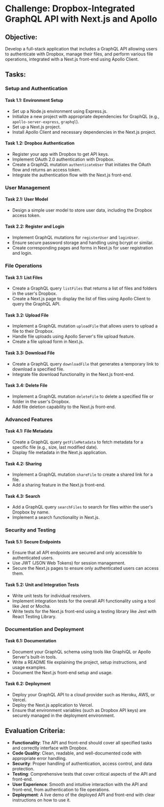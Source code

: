 # Challenge: Dropbox-Integrated GraphQL API with Next.js and Apollo

## Objective:

Develop a full-stack application that includes a GraphQL API allowing users to authenticate with Dropbox, manage their files, and perform various file operations, integrated with a Next.js front-end using Apollo Client.

## Tasks:

### Setup and Authentication

#### Task 1.1: Environment Setup

- Set up a Node.js environment using Express.js.
- Initialize a new project with appropriate dependencies for GraphQL (e.g., `apollo-server-express`, `graphql`).
- Set up a Next.js project.
- Install Apollo Client and necessary dependencies in the Next.js project.

#### Task 1.2: Dropbox Authentication

- Register your app with Dropbox to get API keys.
- Implement OAuth 2.0 authentication with Dropbox.
- Create a GraphQL mutation `authenticateUser` that initiates the OAuth flow and returns an access token.
- Integrate the authentication flow with the Next.js front-end.

### User Management

#### Task 2.1: User Model

- Design a simple user model to store user data, including the Dropbox access token.

#### Task 2.2: Register and Login

- Implement GraphQL mutations for `registerUser` and `loginUser`.
- Ensure secure password storage and handling using bcrypt or similar.
- Create corresponding pages and forms in Next.js for user registration and login.

### File Operations

#### Task 3.1: List Files

- Create a GraphQL query `listFiles` that returns a list of files and folders in the user's Dropbox.
- Create a Next.js page to display the list of files using Apollo Client to query the GraphQL API.

#### Task 3.2: Upload File

- Implement a GraphQL mutation `uploadFile` that allows users to upload a file to their Dropbox.
- Handle file uploads using Apollo Server's file upload feature.
- Create a file upload form in Next.js.

#### Task 3.3: Download File

- Create a GraphQL query `downloadFile` that generates a temporary link to download a specified file.
- Integrate file download functionality in the Next.js front-end.

#### Task 3.4: Delete File

- Implement a GraphQL mutation `deleteFile` to delete a specified file or folder in the user's Dropbox.
- Add file deletion capability to the Next.js front-end.

### Advanced Features

#### Task 4.1: File Metadata

- Create a GraphQL query `getFileMetadata` to fetch metadata for a specific file (e.g., size, last modified date).
- Display file metadata in the Next.js application.

#### Task 4.2: Sharing

- Implement a GraphQL mutation `shareFile` to create a shared link for a file.
- Add a sharing feature in the Next.js front-end.

#### Task 4.3: Search

- Add a GraphQL query `searchFiles` to search for files within the user's Dropbox by name.
- Implement a search functionality in Next.js.

### Security and Testing

#### Task 5.1: Secure Endpoints

- Ensure that all API endpoints are secured and only accessible to authenticated users.
- Use JWT (JSON Web Tokens) for session management.
- Secure the Next.js pages to ensure only authenticated users can access them.

#### Task 5.2: Unit and Integration Tests

- Write unit tests for individual resolvers.
- Implement integration tests for the overall API functionality using a tool like Jest or Mocha.
- Write tests for the Next.js front-end using a testing library like Jest with React Testing Library.

### Documentation and Deployment

#### Task 6.1: Documentation

- Document your GraphQL schema using tools like GraphiQL or Apollo Server's built-in tools.
- Write a README file explaining the project, setup instructions, and usage examples.
- Document the Next.js front-end setup and usage.

#### Task 6.2: Deployment

- Deploy your GraphQL API to a cloud provider such as Heroku, AWS, or Vercel.
- Deploy the Next.js application to Vercel.
- Ensure that environment variables (such as Dropbox API keys) are securely managed in the deployment environment.

## Evaluation Criteria:

- **Functionality**: The API and front-end should cover all specified tasks and correctly interface with Dropbox.
- **Code Quality**: Clean, readable, and well-documented code with appropriate error handling.
- **Security**: Proper handling of authentication, access control, and data protection.
- **Testing**: Comprehensive tests that cover critical aspects of the API and front-end.
- **User Experience**: Smooth and intuitive interaction with the API and front-end, from authentication to file operations.
- **Deployment**: A live demo of the deployed API and front-end with clear instructions on how to use it.
